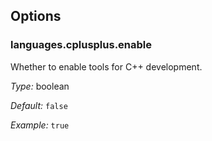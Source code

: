 [comment]: # (Do not edit this file as it is autogenerated. Go to docs/individual-docs if you want to make edits.)


[comment]: # (Please add your documentation on top of this line)

## Options

### languages\.cplusplus\.enable

Whether to enable tools for C++ development\.



*Type:*
boolean



*Default:*
` false `



*Example:*
` true `
